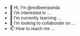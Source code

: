 - 👋 Hi, I’m @redbeerpanda
- 👀 I’m interested in ...
- 🌱 I’m currently learning ...
- 💞️ I’m looking to collaborate on ...
- 📫 How to reach me ...

<!---
redbeerpanda/redbeerpanda is a ✨ special ✨ repository because its `README.md` (this file) appears on your GitHub profile.
You can click the Preview link to take a look at your changes.
--->
